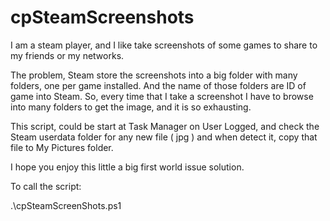 # cpSteamScreenshots

I am a steam player, and I like take screenshots of some games to share to my friends or my networks.

The problem, Steam store the screenshots into a big folder with many folders, one per game installed. And the name of those folders are ID of game into Steam. So, every time that I take a screenshot I have to browse into many folders to get the image, and it is so exhausting.

This script, could be start at Task Manager on User Logged, and check the Steam userdata folder for any new file ( jpg ) and when detect it, copy that file to My Pictures folder.

I hope you enjoy this little a big first world issue solution.

To call the script:

.\cpSteamScreenShots.ps1 <DIR STEAM>  <DIR Mis Imagenes>
